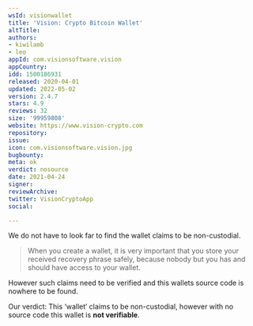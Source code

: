 ```yaml
---
wsId: visionwallet
title: 'Vision: Crypto Bitcoin Wallet'
altTitle: 
authors:
- kiwilamb
- leo
appId: com.visionsoftware.vision
appCountry: 
idd: 1500186931
released: 2020-04-01
updated: 2022-05-02
version: 2.4.7
stars: 4.9
reviews: 32
size: '99959808'
website: https://www.vision-crypto.com
repository: 
issue: 
icon: com.visionsoftware.vision.jpg
bugbounty: 
meta: ok
verdict: nosource
date: 2021-04-24
signer: 
reviewArchive: 
twitter: VisionCryptoApp
social: 

---
```


We do not have to look far to find the wallet claims to be non-custodial.

> When you create a wallet, it is very important that you store your received
  recovery phrase safely, because nobody but you has and should have access to
  your wallet.

However such claims need to be verified and this wallets source code is nowhere
to be found.

Our verdict: This ‘wallet’ claims to be non-custodial, however with no source
code this wallet is **not verifiable**.

